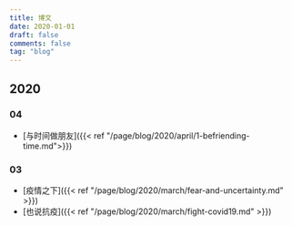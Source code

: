 ```yaml
---
title: 博文
date: 2020-01-01
draft: false
comments: false
tag: "blog"
---
```


## 2020

### 04

+ [与时间做朋友]({{< ref "/page/blog/2020/april/1-befriending-time.md">}})

### 03

+ [疫情之下]({{< ref "/page/blog/2020/march/fear-and-uncertainty.md" >}})
+ [也说抗疫]({{< ref "/page/blog/2020/march/fight-covid19.md" >}})
